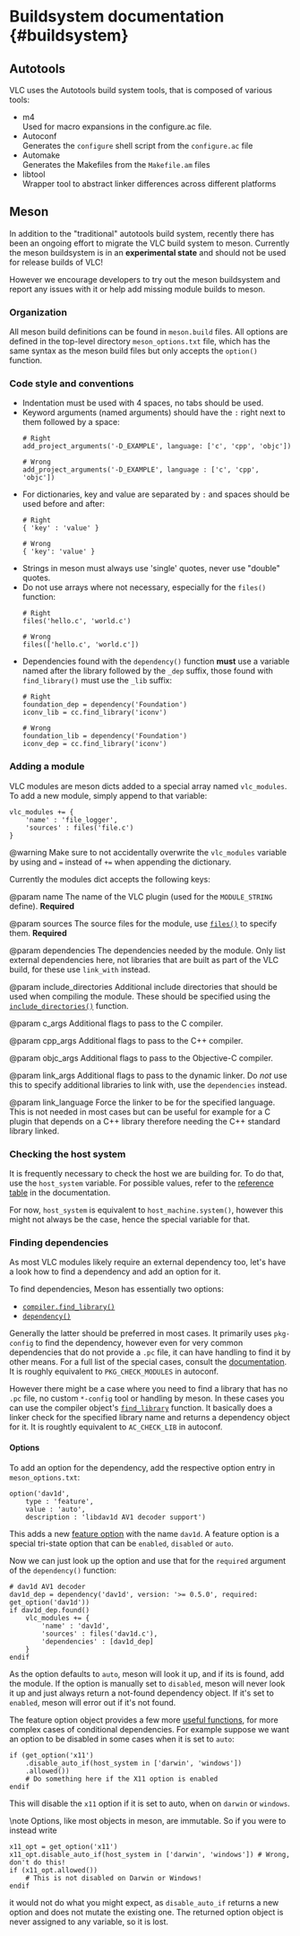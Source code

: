 # Buildsystem documentation {#buildsystem}

## Autotools

VLC uses the Autotools build system tools, that is composed of various tools:

- m4  
  Used for macro expansions in the configure.ac file.
- Autoconf  
  Generates the `configure` shell script from the `configure.ac` file
- Automake  
  Generates the Makefiles from the `Makefile.am` files
- libtool  
  Wrapper tool to abstract linker differences across different platforms


## Meson

In addition to the "traditional" autotools build system, recently there has
been an ongoing effort to migrate the VLC build system to meson. Currently
the meson buildsystem is in an **experimental state** and should not be used for
release builds of VLC!

However we encourage developers to try out the meson buildsystem and report
any issues with it or help add missing module builds to meson.

### Organization

All meson build definitions can be found in `meson.build` files. All
options are defined in the top-level directory `meson_options.txt` file,
which has the same syntax as the meson build files but only accepts the
`option()` function.


### Code style and conventions

- Indentation must be used with 4 spaces, no tabs should be used.
- Keyword arguments (named arguments) should have the `:` right next
  to them followed by a space:
  ```meson
  # Right
  add_project_arguments('-D_EXAMPLE', language: ['c', 'cpp', 'objc'])

  # Wrong
  add_project_arguments('-D_EXAMPLE', language : ['c', 'cpp', 'objc'])
  ```
- For dictionaries, key and value are separated by `:` and spaces should be
  used before and after:
  ```meson
  # Right
  { 'key' : 'value' }

  # Wrong
  { 'key': 'value' }
  ```
- Strings in meson must always use 'single' quotes, never use "double" quotes.
- Do not use arrays where not necessary, especially for the `files()` function:
  ```meson
  # Right
  files('hello.c', 'world.c')

  # Wrong
  files(['hello.c', 'world.c'])
  ```
- Dependencies found with the `dependency()` function **must** use a variable named after the
  library followed by the `_dep` suffix, those found with `find_library()` must use the `_lib`
  suffix:
  ```meson
  # Right
  foundation_dep = dependency('Foundation')
  iconv_lib = cc.find_library('iconv')

  # Wrong
  foundation_lib = dependency('Foundation')
  iconv_dep = cc.find_library('iconv')
  ```

### Adding a module

VLC modules are meson dicts added to a special array named `vlc_modules`. To add a new module, simply
append to that variable:

```meson
vlc_modules += {
    'name' : 'file_logger',
    'sources' : files('file.c')
}
```

@warning 	Make sure to not accidentally overwrite the `vlc_modules` variable by using
		 	and `=` instead of `+=` when appending the dictionary.

Currently the modules dict accepts the following keys:

@param 	name
		The name of the VLC plugin (used for the `MODULE_STRING` define). **Required**

@param 	sources
		The source files for the module, use [`files()`][mref_files] to specify them. **Required**

@param  dependencies
		The dependencies needed by the module. Only list external dependencies
		here, not libraries that are built as part of the VLC build, for these
		use `link_with` instead.

@param 	include_directories
		Additional include directories that should be used when compiling the module.
		These should be specified using the [`include_directories()`][mref_include_directories]
		function.

@param  c_args
		Additional flags to pass to the C compiler.

@param 	cpp_args
		Additional flags to pass to the C++ compiler.

@param 	objc_args
		Additional flags to pass to the Objective-C compiler.

@param  link_args
		Additional flags to pass to the dynamic linker. Do _not_ use this to specify
		additional libraries to link with, use the `dependencies` instead.

@param 	link_language
		Force the linker to be for the specified language. This is not needed in most
		cases but can be useful for example for a C plugin that depends on a C++ library
		therefore needing the C++ standard library linked.

### Checking the host system
It is frequently necessary to check the host we are building for. To do that, use the
`host_system` variable. For possible values, refer to the [reference table][mref_hostsys] in
the documentation.

For now, `host_system` is equivalent to `host_machine.system()`, however this might not
always be the case, hence the special variable for that.

### Finding dependencies
As most VLC modules likely require an external dependency too, let's have a look how to find a
dependency and add an option for it.

To find dependencies, Meson has essentially two options:

- [`compiler.find_library()`][mref_compiler_find_library]
- [`dependency()`][mref_dependency]

Generally the latter should be preferred in most cases. It primarily uses `pkg-config` to find
the dependency, however even for very common dependencies that do not provide a `.pc` file, it
can have handling to find it by other means. For a full list of the special cases, consult the
[documentation][mdoc_dpendency_custom]. It is roughly equivalent to `PKG_CHECK_MODULES` in autoconf.

However there might be a case where you need to find a library that has no `.pc` file, no custom
`*-config` tool or handling by meson. In these cases you can use the compiler object's
[`find_library`][mref_compiler_find_library] function. It basically does a linker check for the
specified library name and returns a dependency object for it. It is roughtly equivalent to
`AC_CHECK_LIB` in autoconf.

#### Options

To add an option for the dependency, add the respective option entry in `meson_options.txt`:

```meson
option('dav1d',
    type : 'feature',
    value : 'auto',
    description : 'libdav1d AV1 decoder support')
```

This adds a new [feature option][mdoc_feature] with the name `dav1d`. A feature option is a special tri-state
option that can be `enabled`, `disabled` or `auto`.

Now we can just look up the option and use that for the `required` argument of the `dependency()` function:

```meson
# dav1d AV1 decoder
dav1d_dep = dependency('dav1d', version: '>= 0.5.0', required: get_option('dav1d'))
if dav1d_dep.found()
    vlc_modules += {
        'name' : 'dav1d',
        'sources' : files('dav1d.c'),
        'dependencies' : [dav1d_dep]
    }
endif
```

As the option defaults to `auto`, meson will look it up, and if its is found, add the module.
If the option is manually set to `disabled`, meson will never look it up and just always return a not-found
dependency object. If it's set to `enabled`, meson will error out if it's not found.

The feature option object provides a few more [useful functions][mref_feature], for more complex
cases of conditional dependencies. For example suppose we want an option to be disabled in some
cases when it is set to `auto`:

```meson
if (get_option('x11')
    .disable_auto_if(host_system in ['darwin', 'windows'])
    .allowed())
    # Do something here if the X11 option is enabled
endif
```

This will disable the `x11` option if it is set to auto, when on `darwin` or `windows`.

\note
Options, like most objects in meson, are immutable. So if you were to instead write
```meson
x11_opt = get_option('x11')
x11_opt.disable_auto_if(host_system in ['darwin', 'windows']) # Wrong, don't do this!
if (x11_opt.allowed())
	# This is not disabled on Darwin or Windows!
endif
```
it would not do what you might expect, as `disable_auto_if` returns a new option and does not mutate the
existing one. The returned option object is never assigned to any variable, so it is lost.


[mref_files]: https://mesonbuild.com/Reference-manual_functions.html#files
[mref_include_directories]: https://mesonbuild.com/Reference-manual_functions.html#include_directories
[mref_compiler_find_library]: https://mesonbuild.com/Reference-manual_returned_compiler.html#compilerfind_library
[mref_dependency]: https://mesonbuild.com/Reference-manual_functions.html#dependency
[mdoc_dpendency_custom]: https://mesonbuild.com/Dependencies.html#dependencies-with-custom-lookup-functionality
[mdoc_feature]: https://mesonbuild.com/Build-options.html#features
[mref_feature]: https://mesonbuild.com/Reference-manual_returned_feature.html#feature-option-object-feature
[mref_hostsys]: https://mesonbuild.com/Reference-tables.html#operating-system-names
